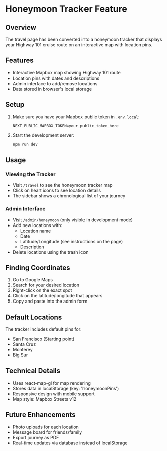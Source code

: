 # Honeymoon Tracker Feature

## Overview
The travel page has been converted into a honeymoon tracker that displays your Highway 101 cruise route on an interactive map with location pins.

## Features
- Interactive Mapbox map showing Highway 101 route
- Location pins with dates and descriptions
- Admin interface to add/remove locations
- Data stored in browser's local storage

## Setup
1. Make sure you have your Mapbox public token in `.env.local`:
   ```
   NEXT_PUBLIC_MAPBOX_TOKEN=your_public_token_here
   ```

2. Start the development server:
   ```
   npm run dev
   ```

## Usage

### Viewing the Tracker
- Visit `/travel` to see the honeymoon tracker map
- Click on heart icons to see location details
- The sidebar shows a chronological list of your journey

### Admin Interface
- Visit `/admin/honeymoon` (only visible in development mode)
- Add new locations with:
  - Location name
  - Date
  - Latitude/Longitude (see instructions on the page)
  - Description
- Delete locations using the trash icon

## Finding Coordinates
1. Go to Google Maps
2. Search for your desired location
3. Right-click on the exact spot
4. Click on the latitude/longitude that appears
5. Copy and paste into the admin form

## Default Locations
The tracker includes default pins for:
- San Francisco (Starting point)
- Santa Cruz
- Monterey
- Big Sur

## Technical Details
- Uses react-map-gl for map rendering
- Stores data in localStorage (key: 'honeymoonPins')
- Responsive design with mobile support
- Map style: Mapbox Streets v12

## Future Enhancements
- Photo uploads for each location
- Message board for friends/family
- Export journey as PDF
- Real-time updates via database instead of localStorage